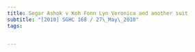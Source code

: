 ```yaml
---
title: Segar Ashok v Koh Fonn Lyn Veronica and another suit 
subtitle: "[2010] SGHC 168 / 27\_May\_2010"
tags:


---
```


